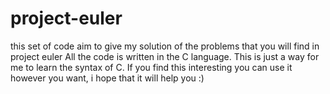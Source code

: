 # project-euler
this set of code aim to give my solution of the problems that you will find in project euler
All the code is written in the C language.
This is just a way for me to learn the syntax of C. If you find this interesting you can use it however you want, i hope that it will help you :)
